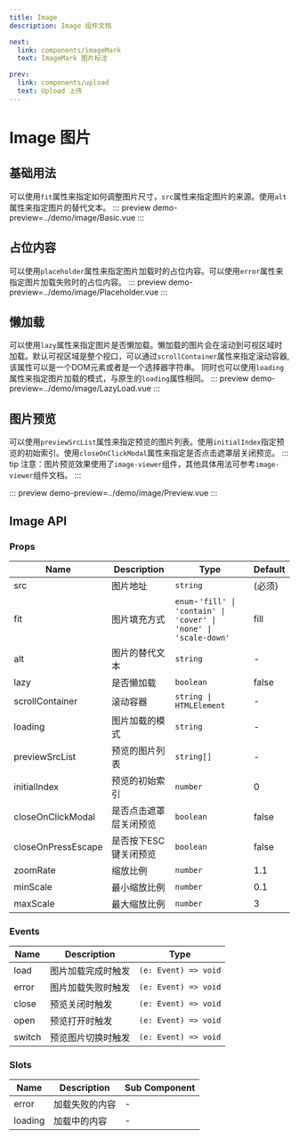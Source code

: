```yaml
---
title: Image
description: Image 组件文档

next:
  link: components/imageMark
  text: ImageMark 图片标注

prev:
  link: components/upload
  text: Upload 上传
---
```


# Image 图片

## 基础用法
可以使用`fit`属性来指定如何调整图片尺寸，`src`属性来指定图片的来源。使用`alt`属性来指定图片的替代文本。
::: preview
demo-preview=../demo/image/Basic.vue
:::

## 占位内容
可以使用`placeholder`属性来指定图片加载时的占位内容。可以使用`error`属性来指定图片加载失败时的占位内容。
::: preview
demo-preview=../demo/image/Placeholder.vue
:::

## 懒加载
可以使用`lazy`属性来指定图片是否懒加载。懒加载的图片会在滚动到可视区域时加载。默认可视区域是整个视口，可以通过`scrollContainer`属性来指定滚动容器,该属性可以是一个DOM元素或者是一个选择器字符串。
同时也可以使用`loading`属性来指定图片加载的模式，与原生的`loading`属性相同。
::: preview
demo-preview=../demo/image/LazyLoad.vue
:::

## 图片预览
可以使用`previewSrcList`属性来指定预览的图片列表。使用`initialIndex`指定预览的初始索引。使用`closeOnClickModal`属性来指定是否点击遮罩层关闭预览。
::: tip
注意：图片预览效果使用了`image-viewer`组件，其他具体用法可参考`image-viewer`组件文档。
:::

::: preview
demo-preview=../demo/image/Preview.vue
:::


## Image API

### Props

| Name      | Description        | Type                 | Default |
| --------- | ------------------ | -------------------- | ------- |
| src   | 图片地址  | `string` | (必须)      |
| fit| 图片填充方式 |    `enum`-`'fill' \| 'contain' \| 'cover' \| 'none' \| 'scale-down'`         | fill   |
| alt| 图片的替代文本 | `string` | - |
| lazy| 是否懒加载 | `boolean` | false |
| scrollContainer| 滚动容器 | `string \| HTMLElement` | - |
| loading| 图片加载的模式 | `string` | - |
| previewSrcList| 预览的图片列表 | `string[]` | - |
| initialIndex| 预览的初始索引 | `number` | 0 |
| closeOnClickModal| 是否点击遮罩层关闭预览 | `boolean` | false|
| closeOnPressEscape | 是否按下ESC键关闭预览 | `boolean` | false |
| zoomRate | 缩放比例 | `number` | 1.1 |
| minScale | 最小缩放比例 | `number` | 0.1 |
| maxScale | 最大缩放比例 | `number` | 3 |



### Events

| Name   | Description    | Type                                 |
| ------ | -------------- | ------------------------------------ |
| load | 图片加载完成时触发 | `(e: Event) => void` |
| error | 图片加载失败时触发 | `(e: Event) => void` |
| close | 预览关闭时触发 | `(e: Event) => void` |
| open | 预览打开时触发 | `(e: Event) => void` |
| switch | 预览图片切换时触发 | `(e: Event) => void` |

### Slots

| Name    | Description | Sub Component |
| ------- | ----------- | ------------- |
| error   | 加载失败的内容 | -             |
| loading | 加载中的内容 | -             |
